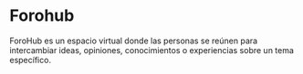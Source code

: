 # Forohub
ForoHub es un espacio virtual donde las personas se reúnen para intercambiar ideas, opiniones, conocimientos o experiencias sobre un tema específico.
